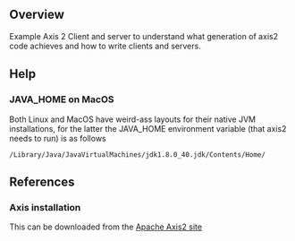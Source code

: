 ## Overview

Example Axis 2 Client and server to understand what generation of axis2 code achieves and how to write clients and servers.

## Help

### JAVA_HOME on MacOS

Both Linux and MacOS have weird-ass layouts for their native JVM installations, for the latter the JAVA_HOME environment variable (that axis2 needs to run) is as follows

```
/Library/Java/JavaVirtualMachines/jdk1.8.0_40.jdk/Contents/Home/
```


## References

### Axis installation

This can be downloaded from the [Apache Axis2 site](http://www.apache.org/dyn/closer.lua/axis/axis2/java/core/1.7.2/axis2-1.7.2-bin.zip)


